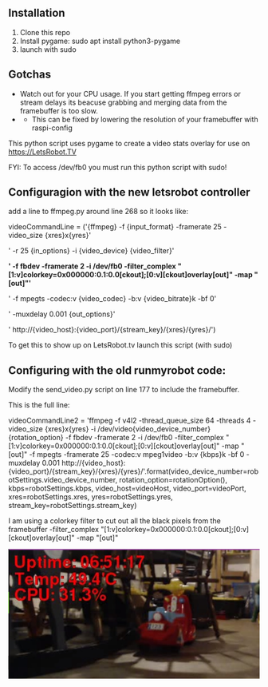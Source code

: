 ## Installation
1. Clone this repo
2. Install pygame: sudo apt install python3-pygame
3. launch with sudo

## Gotchas
* Watch out for your CPU usage. If you start getting ffmpeg errors or stream delays its beacuse grabbing and merging data from the framebuffer is too slow.
* * This can be fixed by lowering the resolution of your framebuffer with raspi-config

This python script uses pygame to create a video stats overlay for use on https://LetsRobot.TV

FYI: To access /dev/fb0 you must run this python script with sudo!

## Configuragion with the new letsrobot controller

add a line to ffmpeg.py around line 268 so it looks like:


videoCommandLine = ('{ffmpeg} -f {input_format} -framerate 25 -video_size {xres}x{yres}'

' -r 25 {in_options} -i {video_device} {video_filter}'

**' -f fbdev -framerate 2 -i /dev/fb0 -filter_complex "[1:v]colorkey=0x000000:0.1:0.0[ckout];[0:v][ckout]overlay[out]" -map "[out]"'**

' -f mpegts -codec:v {video_codec} -b:v {video_bitrate}k -bf 0'

' -muxdelay 0.001 {out_options}'

' http://{video_host}:{video_port}/{stream_key}/{xres}/{yres}/')




To get this to show up on LetsRobot.tv launch this script (with sudo)

## Configuring with the old runmyrobot code:
Modify the send_video.py script on line 177 to include the framebuffer.

This is the full line:

videoCommandLine2 = 'ffmpeg -f v4l2 -thread_queue_size 64 -threads 4 -video_size {xres}x{yres} -i /dev/video{video_device_number} {rotation_option} -f fbdev -framerate 2 -i /dev/fb0 -filter_complex "[1:v]colorkey=0x000000:0.1:0.0[ckout];[0:v][ckout]overlay[out]" -map "[out]" -f mpegts -framerate 25 -codec:v mpeg1video -b:v {kbps}k -bf 0 -muxdelay 0.001 http://{video_host}:{video_port}/{stream_key}/{xres}/{yres}/'.format(video_device_number=robotSettings.video_device_number, rotation_option=rotationOption(), kbps=robotSettings.kbps, video_host=videoHost, video_port=videoPort, xres=robotSettings.xres, yres=robotSettings.yres, stream_key=robotSettings.stream_key)

I am using a colorkey filter to cut out all the black pixels from the framebuffer
-filter_complex "[1:v]colorkey=0x000000:0.1:0.0[ckout];[0:v][ckout]overlay[out]" -map "[out]"

<img src="https://raw.githubusercontent.com/RyAndrew/letsrobot_pygame_overlay/master/screenshot%20video%20text%20overlay%20with%20pygame%20and%20ffmpeg.jpg">
